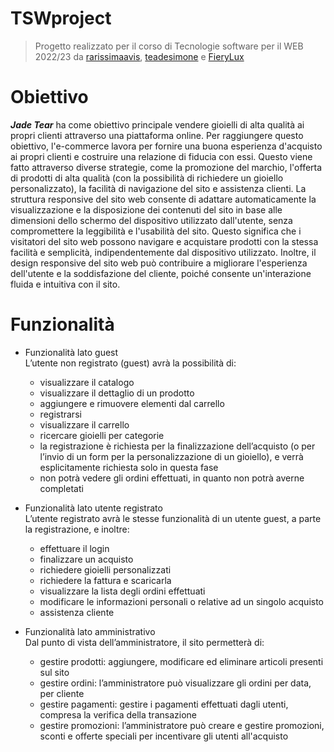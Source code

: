# TSWproject
> Progetto realizzato per il corso di Tecnologie software per il WEB 2022/23 da [rarissimaavis](https://github.com/rarissimaavis), [teadesimone](https://github.com/teadesimone) e [FieryLux](https://github.com/FieryLux)

# Obiettivo
***Jade Tear*** ha come obiettivo principale vendere gioielli di alta qualità ai propri clienti attraverso una piattaforma online. 
Per raggiungere questo obiettivo, l'e-commerce lavora per fornire una buona esperienza d'acquisto ai propri clienti e costruire una relazione di fiducia con essi. Questo viene fatto attraverso diverse strategie, come la promozione del marchio, l'offerta di prodotti di alta qualità (con la possibilità di richiedere un gioiello personalizzato), la facilità di navigazione del sito e assistenza clienti.
La struttura responsive del sito web consente di adattare automaticamente la visualizzazione e la disposizione dei contenuti del sito in base alle dimensioni dello schermo del dispositivo utilizzato dall'utente, senza compromettere la leggibilità e l'usabilità del sito. Questo significa che i visitatori del sito web possono navigare e acquistare prodotti con la stessa facilità e semplicità, indipendentemente dal dispositivo utilizzato. Inoltre, il design responsive del sito web può contribuire a migliorare l'esperienza dell'utente e la soddisfazione del cliente, poiché consente un'interazione fluida e intuitiva con il sito.

# Funzionalità 
- Funzionalità lato guest \
    L’utente non registrato (guest) avrà la possibilità di:
    - visualizzare il catalogo
    - visualizzare il dettaglio di un prodotto
    - aggiungere e rimuovere elementi dal carrello
    - registrarsi
    - visualizzare il carrello
    - ricercare gioielli per categorie
    - la registrazione è richiesta per la finalizzazione dell’acquisto (o per l’invio di un form per la personalizzazione di un gioiello), e verrà esplicitamente richiesta solo in questa fase
    - non potrà vedere gli ordini effettuati, in quanto non potrà averne completati
 
- Funzionalità lato utente registrato \
    L’utente registrato avrà le stesse funzionalità di un utente guest, a parte la registrazione, e inoltre:
    - effettuare il login
    - finalizzare un acquisto
    - richiedere gioielli personalizzati
    - richiedere la fattura e scaricarla
    - visualizzare la lista degli ordini effettuati
    - modificare le informazioni personali o relative ad un singolo acquisto
    - assistenza cliente
 
- Funzionalità lato amministrativo \
    Dal punto di vista dell’amministratore, il sito permetterà di:
    - gestire prodotti: aggiungere, modificare ed eliminare articoli presenti sul sito
    - gestire ordini: l’amministratore può visualizzare gli ordini per data, per cliente
    - gestire pagamenti: gestire i pagamenti effettuati dagli utenti, compresa la verifica della transazione
    - gestire promozioni: l’amministratore può creare e gestire promozioni, sconti e offerte speciali per incentivare gli utenti all'acquisto
